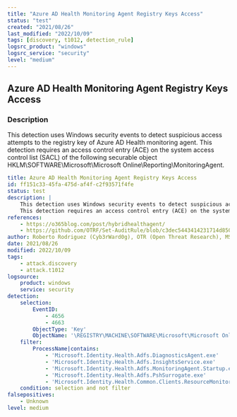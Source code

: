 ```yaml
---
title: "Azure AD Health Monitoring Agent Registry Keys Access"
status: "test"
created: "2021/08/26"
last_modified: "2022/10/09"
tags: [discovery, t1012, detection_rule]
logsrc_product: "windows"
logsrc_service: "security"
level: "medium"
---
```


## Azure AD Health Monitoring Agent Registry Keys Access

### Description

This detection uses Windows security events to detect suspicious access attempts to the registry key of Azure AD Health monitoring agent.
This detection requires an access control entry (ACE) on the system access control list (SACL) of the following securable object HKLM\SOFTWARE\Microsoft\Microsoft Online\Reporting\MonitoringAgent.


```yml
title: Azure AD Health Monitoring Agent Registry Keys Access
id: ff151c33-45fa-475d-af4f-c2f93571f4fe
status: test
description: |
    This detection uses Windows security events to detect suspicious access attempts to the registry key of Azure AD Health monitoring agent.
    This detection requires an access control entry (ACE) on the system access control list (SACL) of the following securable object HKLM\SOFTWARE\Microsoft\Microsoft Online\Reporting\MonitoringAgent.
references:
    - https://o365blog.com/post/hybridhealthagent/
    - https://github.com/OTRF/Set-AuditRule/blob/c3dec5443414231714d850565d364ca73475ade5/rules/registry/aad_connect_health_monitoring_agent.yml
author: Roberto Rodriguez (Cyb3rWard0g), OTR (Open Threat Research), MSTIC
date: 2021/08/26
modified: 2022/10/09
tags:
    - attack.discovery
    - attack.t1012
logsource:
    product: windows
    service: security
detection:
    selection:
        EventID:
            - 4656
            - 4663
        ObjectType: 'Key'
        ObjectName: '\REGISTRY\MACHINE\SOFTWARE\Microsoft\Microsoft Online\Reporting\MonitoringAgent'
    filter:
        ProcessName|contains:
            - 'Microsoft.Identity.Health.Adfs.DiagnosticsAgent.exe'
            - 'Microsoft.Identity.Health.Adfs.InsightsService.exe'
            - 'Microsoft.Identity.Health.Adfs.MonitoringAgent.Startup.exe'
            - 'Microsoft.Identity.Health.Adfs.PshSurrogate.exe'
            - 'Microsoft.Identity.Health.Common.Clients.ResourceMonitor.exe'
    condition: selection and not filter
falsepositives:
    - Unknown
level: medium

```
